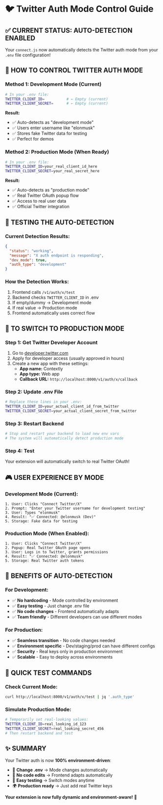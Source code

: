 # 🐦 Twitter Auth Mode Control Guide

## ✅ **CURRENT STATUS: AUTO-DETECTION ENABLED**

Your `connect.js` now automatically detects the Twitter auth mode from your `.env` file configuration!

## 🔧 **HOW TO CONTROL TWITTER AUTH MODE**

### **Method 1: Development Mode (Current)**
```bash
# In your .env file:
TWITTER_CLIENT_ID=          # ← Empty (current)
TWITTER_CLIENT_SECRET=      # ← Empty (current)
```

**Result:** 
- ✅ Auto-detects as "development mode"
- ✅ Users enter username like "elonmusk"
- ✅ Stores fake Twitter data for testing
- ✅ Perfect for demos

### **Method 2: Production Mode (When Ready)**
```bash
# In your .env file:
TWITTER_CLIENT_ID=your_real_client_id_here
TWITTER_CLIENT_SECRET=your_real_secret_here
```

**Result:**
- ✅ Auto-detects as "production mode"  
- ✅ Real Twitter OAuth popup flow
- ✅ Access to real user data
- ✅ Official Twitter integration

## 🧪 **TESTING THE AUTO-DETECTION**

### **Current Detection Results:**
```json
{
  "status": "working",
  "message": "X auth endpoint is responding", 
  "dev_mode": true,
  "auth_type": "development"
}
```

### **How the Detection Works:**
1. Frontend calls `/v1/auth/x/test`
2. Backend checks `TWITTER_CLIENT_ID` in .env
3. If empty/dummy → Development mode
4. If real value → Production mode
5. Frontend automatically uses correct flow

## 🎯 **TO SWITCH TO PRODUCTION MODE**

### **Step 1: Get Twitter Developer Account**
1. Go to [developer.twitter.com](https://developer.twitter.com)
2. Apply for developer access (usually approved in hours)
3. Create a new app with these settings:
   - **App name:** Contextly
   - **App type:** Web app  
   - **Callback URL:** `http://localhost:8000/v1/auth/x/callback`

### **Step 2: Update .env File**
```bash
# Replace these lines in your .env:
TWITTER_CLIENT_ID=your_actual_client_id_from_twitter
TWITTER_CLIENT_SECRET=your_actual_client_secret_from_twitter
```

### **Step 3: Restart Backend**
```bash
# Stop and restart your backend to load new env vars
# The system will automatically detect production mode
```

### **Step 4: Test**
Your extension will automatically switch to real Twitter OAuth!

## 🎮 **USER EXPERIENCE BY MODE**

### **Development Mode (Current):**
```
1. User: Clicks "Connect Twitter/X"
2. Prompt: "Enter your Twitter username for development testing"
3. User: Types "elonmusk" 
4. Result: "✅ Connected: @elonmusk (Dev)"
5. Storage: Fake data for testing
```

### **Production Mode (When Enabled):**
```
1. User: Clicks "Connect Twitter/X"
2. Popup: Real Twitter OAuth page opens
3. User: Logs in to Twitter, grants permissions
4. Result: "✅ Connected: @elonmusk"
5. Storage: Real Twitter auth tokens
```

## 🚀 **BENEFITS OF AUTO-DETECTION**

### **For Development:**
- ✅ **No hardcoding** - Mode controlled by environment
- ✅ **Easy testing** - Just change .env file
- ✅ **No code changes** - Frontend automatically adapts
- ✅ **Team friendly** - Different developers can use different modes

### **For Production:**
- ✅ **Seamless transition** - No code changes needed
- ✅ **Environment specific** - Dev/staging/prod can have different configs
- ✅ **Security** - Real keys only in production environment
- ✅ **Scalable** - Easy to deploy across environments

## 🎯 **QUICK TEST COMMANDS**

### **Check Current Mode:**
```bash
curl http://localhost:8000/v1/auth/x/test | jq '.auth_type'
```

### **Simulate Production Mode:**
```bash
# Temporarily set real-looking values:
TWITTER_CLIENT_ID=real_looking_id_123
TWITTER_CLIENT_SECRET=real_looking_secret_456
# Then restart backend and test
```

## ✨ **SUMMARY**

Your Twitter auth is now **100% environment-driven**:

- 🔧 **Change .env** → Mode changes automatically
- 🚀 **No code edits** → Frontend adapts automatically  
- 🧪 **Easy testing** → Switch modes anytime
- 🌍 **Production ready** → Just add real Twitter keys

**Your extension is now fully dynamic and environment-aware!** 🎉